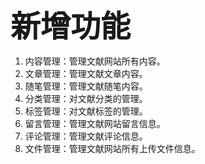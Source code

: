 <font size=8>**新增功能**</font>

1.  内容管理：管理文献网站所有内容。
2.  文章管理：管理文献文章内容。
3.  随笔管理：管理文献随笔内容。
4.  分类管理：对文献分类的管理。
5.  标签管理：对文献标签的管理。
6.  留言管理：管理文献网站留言信息。
7.  评论管理：管理文献评论信息。
8.  文件管理：管理文献网站所有上传文件信息。
